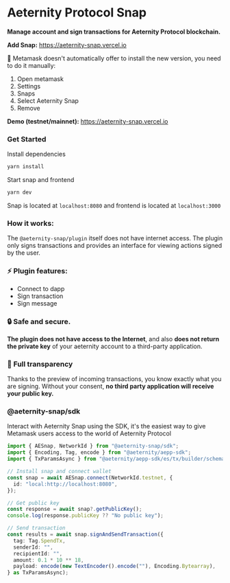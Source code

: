 # Aeternity Protocol Snap

**Manage account and sign transactions for Aeternity Protocol blockchain.**

**Add Snap:** https://aeternity-snap.vercel.io

🔄 Metamask doesn't automatically offer to install the new version, you need to do it manually:

1. Open metamask
2. Settings
3. Snaps
4. Select Aeternity Snap
5. Remove

**Demo (testnet/mainnet):** https://aeternity-snap.vercel.io

### Get Started

Install dependencies

```bash
yarn install
```

Start snap and frontend

```bash
yarn dev
```

Snap is located at `localhost:8080` and frontend is located at `localhost:3000`

### How it works:

The `@aeternity-snap/plugin` itself does not have internet access. The plugin only signs transactions and provides an interface for viewing actions signed by the user.

### ⚡️ Plugin features:

- Connect to dapp
- Sign transaction
- Sign message

### 🔒 Safe and secure.

**The plugin does not have access to the Internet**, and also **does not return the private key** of your aeternity account to a third-party application.

### 👀 Full transparency

Thanks to the preview of incoming transactions, you know exactly what you are signing. Without your consent, **no third party application will receive your public key.**

### @aeternity-snap/sdk

Interact with Aeternity Snap using the SDK, it's the easiest way to give Metamask users access to the world of Aeternity Protocol

```ts
import { AESnap, NetworkId } from "@aeternity-snap/sdk";
import { Encoding, Tag, encode } from "@aeternity/aepp-sdk";
import { TxParamsAsync } from "@aeternity/aepp-sdk/es/tx/builder/schema";

// Install snap and connect wallet
const snap = await AESnap.connect(NetworkId.testnet, {
  id: "local:http://localhost:8080",
});

// Get public key
const response = await snap?.getPublicKey();
console.log(response.publicKey ?? "No public key");

// Send transaction
const results = await snap.signAndSendTransaction({
  tag: Tag.SpendTx,
  senderId: "",
  recipientId: "",
  amount: 0.1 * 10 ** 18,
  payload: encode(new TextEncoder().encode(""), Encoding.Bytearray),
} as TxParamsAsync);
```
